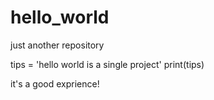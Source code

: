 # hello_world
just another repository

tips = 'hello world is a single project'
print(tips)


it's a good exprience!
